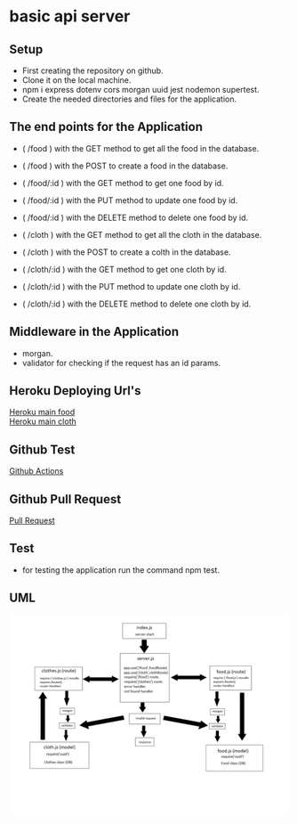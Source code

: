 # basic api server
## Setup
* First creating the repository on github.
* Clone it on the local machine.
* npm i express dotenv cors morgan uuid jest nodemon supertest.
* Create the needed directories and files for the application.

## The end points for the Application
* ( /food ) with the GET method to get all the food in the database.
* ( /food ) with the POST to create a food in the database.
* ( /food/:id ) with the GET method to get one food by id.
* ( /food/:id ) with the PUT method to update one food by id.
* ( /food/:id ) with the DELETE method to delete one food by id.

* ( /cloth ) with the GET method to get all the cloth in the database.
* ( /cloth ) with the POST to create a colth in the database.
* ( /cloth/:id ) with the GET method to get one cloth by id.
* ( /cloth/:id ) with the PUT method to update one cloth by id.
* ( /cloth/:id ) with the DELETE method to delete one cloth by id.

## Middleware in the Application 
* morgan.
* validator for checking if the request has an id params.

## Heroku Deploying Url's

[Heroku main food](https://hamza-basic-api-server.herokuapp.com/food)<br>
[Heroku main cloth](https://hamza-basic-api-server.herokuapp.com/cloth)
## Github Test
[Github Actions](https://github.com/hamzashamoun96/basic-api-server/actions)

## Github Pull Request
[Pull Request](https://github.com/hamzashamoun96/basic-api-server/pull/1)

## Test
* for testing the application run the command npm test.

## UML 
![uml](uml.png)
